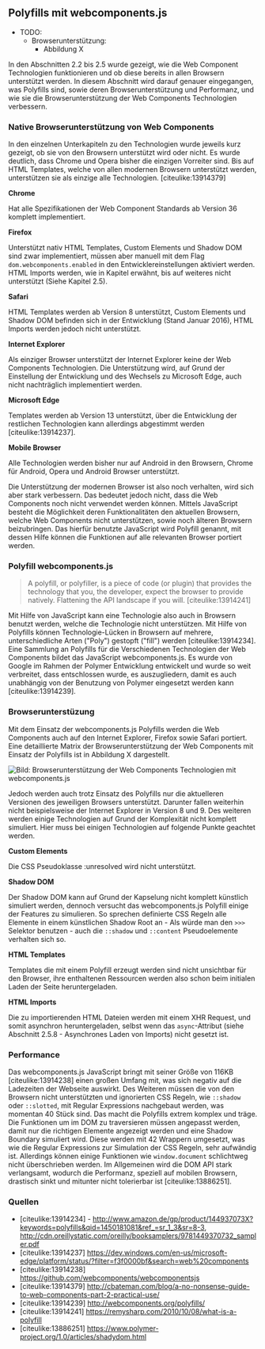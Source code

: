 ## Polyfills mit webcomponents.js

- TODO: 
  - Browserunterstützung: 
    - Abbildung X


In den Abschnitten 2.2 bis 2.5 wurde gezeigt, wie die Web Component Technologien funktionieren und ob diese bereits in allen Browsern unterstützt werden. In diesem Abschnitt wird darauf genauer eingegangen, was Polyfills sind, sowie deren Browserunterstützung und Performanz, und wie sie die Browserunterstützung der Web Components Technologien verbessern.


### Native Browserunterstützung von Web Components

In den einzelnen Unterkapiteln zu den Technologien wurde jeweils kurz gezeigt, ob sie von den Browsern unterstützt wird oder nicht. Es wurde deutlich, dass Chrome und Opera bisher die einzigen Vorreiter sind. Bis auf HTML Templates, welche von allen modernen Browsern unterstützt werden, unterstützen sie als einzige alle Technologien. [citeulike:13914379]

**Chrome**

Hat alle Spezifikationen der Web Component Standards ab Version 36 komplett implementiert.

**Firefox**

Unterstützt nativ HTML Templates, Custom Elements und Shadow DOM sind zwar implementiert, müssen aber manuell mit dem Flag `dom.webcomponents.enabled` in den Entwicklereinstellungen aktiviert werden. HTML Imports werden, wie in Kapitel erwähnt, bis auf weiteres nicht unterstützt (Siehe Kapitel 2.5).

**Safari**

HTML Templates werden ab Version 8 unterstützt, Custom Elements und Shadow DOM befinden sich in der Entwicklung (Stand Januar 2016), HTML Imports werden jedoch nicht unterstützt.

**Internet Explorer**

Als einziger Browser unterstützt der Internet Explorer keine der Web Components Technologien. Die Unterstützung wird, auf Grund der Einstellung der Entwicklung und des Wechsels zu Microsoft Edge, auch nicht nachträglich implementiert werden.

**Microsoft Edge**

Templates werden ab Version 13 unterstützt, über die Entwicklung der restlichen Technologien kann allerdings abgestimmt werden [citeulike:13914237]. 

**Mobile Browser**

Alle Technologien werden bisher nur auf Android in den Browsern, Chrome für Android, Opera und Android Browser unterstützt.


Die Unterstützung der modernen Browser ist also noch verhalten, wird sich aber stark verbessern. Das bedeutet jedoch nicht, dass die Web Components noch nicht verwendet werden können. Mittels JavaScript besteht die Möglichkeit deren Funktionalitäten den aktuellen Browsern, welche Web Components nicht unterstützen, sowie noch älteren Browsern beizubringen. Das hierfür benutzte JavaScript wird Polyfill genannt, mit dessen Hilfe können die Funktionen auf alle relevanten Browser portiert werden.


### Polyfill webcomponents.js

> A polyfill, or polyfiller, is a piece of code (or plugin) that provides the technology that you, the developer, expect the browser to provide natively. Flattening the API landscape if you will. [citeulike:13914241]

Mit Hilfe von JavaScript kann eine Technologie also auch in Browsern benutzt werden, welche die Technologie nicht unterstützen. Mit Hilfe von Polyfills können Technologie-Lücken in Browsern auf mehrere, unterschiedliche Arten ("Poly") gestopft ("fill") werden [citeulike:13914234]. Eine Sammlung an Polyfills für die Verschiedenen Technologien der Web Components bildet das JavaScript webcomponents.js. Es wurde von Google im Rahmen der Polymer Entwicklung entwickelt und wurde so weit verbreitet, dass entschlossen wurde, es auszugliedern, damit es auch unabhängig von der Benutzung von Polymer eingesetzt werden kann [citeulike:13914239].


### Browserunterstüzung

Mit dem Einsatz der webcomponents.js Polyfills werden die Web Components auch auf den Internet Explorer, Firefox sowie Safari portiert. Eine detaillierte Matrix der Browserunterstützung der Web Components mit Einsatz der Polyfills ist in Abbildung X dargestellt.

![Bild: Browserunterstützung der Web Components Technologien mit webcomponents.js](images/6-webcomponentsjs-browserunterstützung.jpg "Browserunterstützung der Web Components Technologien mit webcomponents.js. Quelle: [citeulike:13914238]")


Jedoch werden auch trotz Einsatz des Polyfills nur die aktuelleren Versionen des jeweiligen Browsers unterstützt. Darunter fallen weiterhin nicht beispielsweise der Internet Explorer in Version 8 und 9. Des weiteren werden einige Technologien auf Grund der Komplexität nicht komplett simuliert. Hier muss bei einigen Technologien auf folgende Punkte geachtet werden.

**Custom Elements**

Die CSS Pseudoklasse :unresolved wird nicht unterstützt.

**Shadow DOM**

Der Shadow DOM kann auf Grund der Kapselung nicht komplett künstlich simuliert werden, dennoch versucht das webcomponents.js Polyfill einige der Features zu simulieren. So sprechen definierte CSS Regeln alle Elemente in einem künstlichen Shadow Root an - Als würde man den `>>>` Selektor benutzen - auch die `::shadow` und `::content` Pseudoelemente verhalten sich so.

**HTML Templates**

Templates die mit einem Polyfill erzeugt werden sind nicht unsichtbar für den Browser, ihre enthaltenen Ressourcen werden also schon beim initialen Laden der Seite heruntergeladen.

**HTML Imports**

Die zu importierenden HTML Dateien werden mit einem XHR Request, und somit asynchron heruntergeladen, selbst wenn das `async`-Attribut (siehe Abschnitt 2.5.8 - Asynchrones Laden von Imports) nicht gesetzt ist.


### Performance

Das webcomponents.js JavaScript bringt mit seiner Größe von 116KB [citeulike:13914238] einen großen Umfang mit, was sich negativ auf die Ladezeiten der Webseite auswirkt. Des Weiteren müssen die von den Browsern nicht unterstützten und ignorierten CSS Regeln, wie `::shadow` oder `::slotted`, mit Regular Expressions nachgebaut werden, was momentan 40 Stück sind. Das macht die Polyfills extrem komplex und träge. Die Funktionen um im DOM zu traversieren müssen angepasst werden, damit nur die richtigen Elemente angezeigt werden und eine Shadow Boundary simuliert wird. Diese werden mit 42 Wrappern umgesetzt, was wie die Regular Expressions zur Simulation der CSS Regeln, sehr aufwändig ist. Allerdings können einige Funktionen wie `window.document` schlichtweg nicht überschrieben werden. Im Allgemeinen wird die DOM API stark verlangsamt, wodurch die Performanz, speziell auf mobilen Browsern, drastisch sinkt und mitunter nicht tolerierbar ist [citeulike:13886251].


### Quellen

- [citeulike:13914234] - http://www.amazon.de/gp/product/144937073X?keywords=polyfills&qid=1450181081&ref_=sr_1_3&sr=8-3, http://cdn.oreillystatic.com/oreilly/booksamplers/9781449370732_sampler.pdf
- [citeulike:13914237] https://dev.windows.com/en-us/microsoft-edge/platform/status/?filter=f3f0000bf&search=web%20components
- [citeulike:13914238] https://github.com/webcomponents/webcomponentsjs
- [citeulike:13914379] http://cbateman.com/blog/a-no-nonsense-guide-to-web-components-part-2-practical-use/
- [citeulike:13914239] http://webcomponents.org/polyfills/
- [citeulike:13914241] https://remysharp.com/2010/10/08/what-is-a-polyfill
- [citeulike:13886251] https://www.polymer-project.org/1.0/articles/shadydom.html


